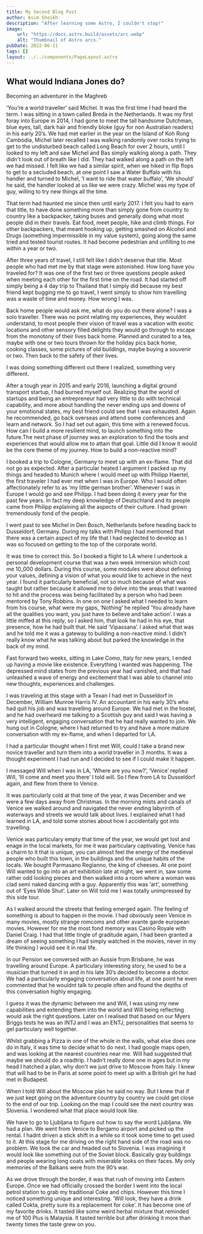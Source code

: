```yaml
---
title: My Second Blog Post
author: Asim Sheikh
description: "After learning some Astro, I couldn't stop!"
image:
    url: "https://docs.astro.build/assets/arc.webp"
    alt: "Thumbnail of Astro arcs."
pubDate: 2022-06-11
tags: []
layout: ../../components/PageLayout.astro
---
```


## What would Indiana Jones do?
Becoming an adventurer in the Maghreb

‘You’re a world traveller’ said Michel. It was the first time I had heard the term. I was sitting in a town called Breda in the Netherlands. It was my first foray into Europe in 2014, I had gone to meet the tall handsome Dutchman, blue eyes, tall, dark hair and friendly bloke (guy for non Australian readers) in his early 20’s.  We had met  earlier in the year on the Island of Koh Rong Cambodia, Michel later recalled I was walking randomly over rocks trying to get to the undisturbed beach called Long Beach for over 2 hours, until I looked to my left and saw Michel and Bas simply walking along a path. They didn't look out of breath like I did. They had walked along a path on the left we had missed. I felt like we had a similar spirit, when we hiked in flip flops to get to a secluded beach, at one point I saw a Water Buffalo with his handler and turned to Michel, ‘I want to ride that water buffalo’, ‘We should’ he said, the handler looked at us like we were crazy. Michel was my type of guy, willing to try new things all the time.  

That term had haunted me since then until early 2017. I felt you had to earn that title, to have done something more than simply gone from country to country like a backpacker, taking buses and generally doing what most people did in their travels. Eat food, meet people, hike and climb things. For other backpackers, that meant hooking up, getting smashed on Alcohol and Drugs (something impermissible in my value system), going along the same tried and tested tourist routes. It had become pedestrian and unfilling to me within a year or two.

After three years of travel, I still felt like I didn't deserve that title. Most people who had met me by that stage were astonished. How long have you traveled for? It was one of the first two or three questions people asked when meeting each other for the first time on the road. It had started off simply being a 4 day trip to Thailand that I simply did because my best friend kept bugging me to go travel, I went simply to show him travelling was a waste of time and money. How wrong I was.

Back home people would ask me, what do you do out there alone? I was a solo traveller. There was no point relating my experiences, they wouldnt understand, to most people their vision of travel was a vacation with exotic locations and other sensory filled delights they would go through to escape from the monotony of their lives back home. Planned and curated to a tea, maybe with one or two tours thrown for the holiday pics back home, cooking classes, some pictures of old buildings, maybe buying a souvenir or two. Then back to the safety of their lives. 

I was doing something different out there I realized, something very different. 

After a tough year in 2015 and early 2016, launching a digital ground transport startup, I had burned myself out. Realizing that the world of startups and being an entrepreneur had very little to do with technical capability, and more about handling the never ending ups and downs of your emotional states, my best friend could see that I was exhausted. Again he recommended, go back overseas and attend some conferences and learn and network. So I had set out again, this time with a renewed focus. How can I build a more resilient mind, to launch something into the future.The next phase of journey was an exploration to find the tools and experiences that would allow me to attain that goal. Little did I know it would be the core theme of my journey. How to build a non-reactive mind?

I booked a trip to Cologne, Germany to meet up with an ex-flame. That did not go as expected. After a particular heated I argument I packed up my things and headed to Munich where I would meet up with Philipp Haertel, the first traveler I had ever met when I was in Europe. Who I would often affectionately refer to as ‘my little german brother’. Whenever I was in Europe I would go and see Philipp. I had been doing it every year for the past few years. In fact my deep knowledge of Deutschland and its people came from Philipp explaining all the aspects of their culture. I had grown tremendously fond of the people. 

I went past to see Michel in Den Bosch, Netherlands before heading back to Dusseldorf, Germany. During my talks with Philipp I had mentioned that there was a certain aspect of my life that I had neglected to develop as I was so focused on getting to the top of the corporate world. 

It was time to correct this. So I booked a flight to LA where I undertook a personal development course that was a two week immersion which cost me 10_000 dollars. During this course, some modules were about defining your values, defining a vision of what you would like to achieve in the next year. I found it particularly beneficial, not so much because of what was taught but rather because it allowed me to delve into the areas that I wanted to hit and the process was being facilitated by a person who had been mentored by Tony Robbins. In one on one I asked what I needed to learn from his course, what were my gaps, ‘Nothing’ he replied ‘You already have all the qualities you want, you just have to believe and take action’. I was a little miffed at this reply, so I asked him, that look he had in his eye, that presence, how he had built that. He said ‘Vipassana’. I asked what that was and he told me it was a gateway to building a non-reactive mind. I didn't really know what he was talking about but parked the knowledge in the back of my mind.


Fast forward two weeks, sitting in Lake Como, Italy for new years, I ended up having a movie like existence. Everything I wanted was happening. The depressed mind states from the previous year had vanished, and that had unleashed a wave of energy and excitement that I was able to channel into new thoughts, experiences and challenges.

I was traveling at this stage with a Texan I had met in Dusseldorf in December, William Munroe Harris IV.  An accountant in his early 30’s who had quit his job and was travelling around Europe. We had met in the hostel, and he had overheard me talking to a Scottish guy and said I was having a very intelligent, engaging conversation that he had really wanted to join. We hung out in Cologne, where I had returned to try and have a more mature conversation with my ex-flame, and when I departed for LA. 

I had a particular thought when I first met Will, could I take a brand new novice traveller and turn them into a world traveller in 3 months. It was a thought experiment I had run and I decided to see if I could make it happen. 

I messaged Will when I was in LA, ‘Where are you now?’, ‘Venice’ replied Will, ‘Ill come and meet you there’ I told will. So I flew from LA to Dusseldorf again, and flew from there to Venice. 

It was particularly cold at that time of the year, it was December and we were a few days away from Christmas. In the morning mists and canals of Venice we walked around and navigated the never ending labyrinth of waterways and streets we would talk about lives. I explained what I had learned in LA, and told some stories about how I accidentally got into travelling. 

Venice was particulary empty that time of the year, we would get lost and enage in the local markets, for me it was particulary captivating. Venice has a charm to it that is unique, you can almost feel the energy of the medieval people who built this town, in the buildings and the unique habits of the locals. We bought Parmasano Regianno, the king of cheeses. At one point Will wanted to go into an art exhibition late at night, we went in, saw some rather odd looking pieces and then walked into a room where a woman was clad semi naked dancing with a guy. Apparently this was ‘art’, something out of ‘Eyes Wide Shut’. Later on Will told me I was totally unimpressed by this side tour.

As I walked around the streets that feeling emerged again. The feeling of something is about to happen in the movie. I had obviously seen Venice in many movies, mostly strange romcoms and other avante garde european movies. However for me the most fond memory was Casino Royale with Daniel Craig. I had that little tingle of graditude again, I had been granted a dream of seeing something I had simply watched in the movies, never in my life thinking I would see it in real life. 

In our Pension we conversed with an Aussie from Brisbane, he was travelling around Europe. A particulary interesting story, he used to be a musician that turned it in and in his late 30’s decided to become a doctor. We had a particularly engaging conversation about life, at one point he even commented that he wouldnt talk to people often and found the depths of this conversation highly engaging.

I guess it was the dynamic between me and Will, I was using my new capabilities and extending them into the world and Will being reflecting would ask the right questions. Later on I realised that based on our Myers Briggs tests he was an INTJ and I was an ENTJ, personalities that seems to gel particulary well together.

Whilst grabbing a Pizza in one of the whole in the walls, what else does one do in Italy, it was time to decide what to do next. I had google maps open, and was looking at the nearest countries near me. Will had suggested that maybe we should do a roadtrip. I hadn’t really done one in ages but in my head I hatched a plan, why don't we just drive to Moscow from Italy. I knew that will had to be in Paris at some point to meet up with a British girl he had met in Budapest. 

When I told Will about the Moscow plan he said no way. But I knew that if we just kept going on the adventure country by country we could get close to the end of our trip. Looking on the map I could see the next country was Slovenia. I wondered what that place would look like. 

We have to go to Ljubljana to figure out how to say the word Ljubljana. We had a plan. We went from Venice to Bergamo airport and picked up the rental. I hadnt driven a stick shift in a while so it took some time to get used to it. At this stage for me driving on the right hand side of the road was no problem. We took the car and headed out to Slovenia. I was imagining it would look like something out of the Soviet block. Basically gray buildings and people wearing long coats with miserable looks on their faces. My only memories of the Balkans were from the 90’s war.

As we drove through the border, it was that rush of moving into Eastern Europe. Once we had officially crossed the border I went into the local petrol station to grab my traditional Coke and chips. However this time I noticed something unique and interesting. ‘Will look, they have a drink called Cokta, pretty sure its a replacement for coke’. It has become one of my favorite drinks. It tasted like some weird herbal mixture that reminded me of 100 Plus is Malaysia. It tasted terrible but after drinking it more than twenty times the taste grew on you. 
